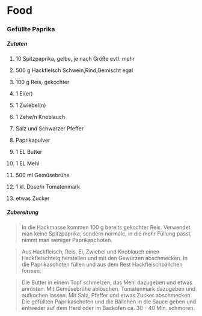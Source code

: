 # Food
### Gefüllte Paprika
##### Zutaten

1) 10	Spitzpaprika, gelbe, je nach Größe evtl. mehr

2) 500 g	Hackfleisch Schwein,Rind,Gemischt egal

3) 100 g	Reis, gekochter

4) 1	Ei(er)

5) 1	Zwiebel(n)

6) 1 Zehe/n	Knoblauch

7) Salz und Schwarzer Pfeffer

8) Paprikapulver

9) 1 EL	Butter

10) 1 EL	Mehl

11) 500 ml	Gemüsebrühe

12) 1 kl. Dose/n	Tomatenmark

13) etwas	Zucker

##### Zubereitung

> In die Hackmasse kommen 100 g bereits gekochter Reis. Verwendet man keine Spitzpaprika, sondern normale, in die mehr Füllung passt, nimmt man weniger Paprikaschoten.

> Aus Hackfleisch, Reis, Ei, Zwiebel und Knoblauch einen Hackfleischteig herstellen und mit den Gewürzen abschmecken. In die Paprikaschoten füllen und aus dem Rest Hackfleischbällchen formen.

> Die Butter in einem Topf schmelzen, das Mehl dazugeben und etwas anrösten. Mit Gemüsebrühe ablöschen. Tomatenmark dazugeben und aufkochen lassen. Mit Salz, Pfeffer und etwas Zucker abschmecken. Die gefüllten Paprikaschoten und die Bällchen in die Sauce geben und entweder auf dem Herd oder im Backofen ca. 30 - 40 Min. schmoren.
